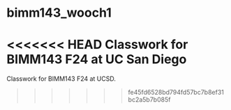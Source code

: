 # bimm143_wooch1
<<<<<<< HEAD
Classwork for BIMM143 F24 at UC San Diego
=======
Classwork for BIMM143 F24 at UCSD.
>>>>>>> fe45fd6528bd794fd57bc7b8ef31bc2a5b7b085f
